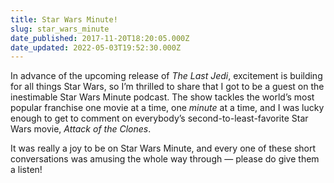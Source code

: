 ```yaml
---
title: Star Wars Minute!
slug: star_wars_minute
date_published: 2017-11-20T18:20:05.000Z
date_updated: 2022-05-03T19:52:30.000Z
---
```


In advance of the upcoming release of *The Last Jedi*, excitement is building for all things Star Wars, so I’m thrilled to share that I got to be a guest on the inestimable Star Wars Minute podcast. The show tackles the world’s most popular franchise one movie at a time, one *minute* at a time, and I was lucky enough to get to comment on everybody’s second-to-least-favorite Star Wars movie, *Attack of the Clones*.

It was really a joy to be on Star Wars Minute, and every one of these short conversations was amusing the whole way through — please do give them a listen!
